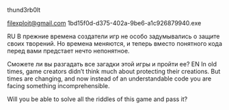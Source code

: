 thund3rb0lt

filexploit@gmail.com
1bd15f0d-d375-402a-9be6-a1c926879940.exe

RU
В прежние времена создатели игр не особо задумывались о защите своих творений. Но времена меняются, и теперь вместо понятного кода перед вами предстает нечто непонятное.

Сможете ли вы разгадать все загадки этой игры и пройти ее?
EN
In old times, game creators didn’t think much about protecting their creations. But times are changing, and now instead of an understandable code you are facing something incomprehensible.

Will you be able to solve all the riddles of this game and pass it?
